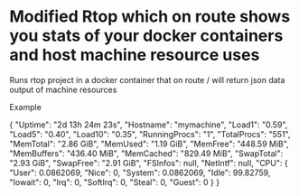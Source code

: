 # Modified Rtop which on route shows you stats of your docker containers and host machine resource uses

Runs rtop project in a docker container that on route / will return json data output of machine resources

Example 

{
    "Uptime": "2d 13h 24m 23s",
    "Hostname": "mymachine",
    "Load1": "0.59",
    "Load5": "0.40",
    "Load10": "0.35",
    "RunningProcs": "1",
    "TotalProcs": "551",
    "MemTotal": "2.86 GiB",
    "MemUsed": "1.19 GiB",
    "MemFree": "448.59 MiB",
    "MemBuffers": "436.40 MiB",
    "MemCached": "829.49 MiB",
    "SwapTotal": "2.93 GiB",
    "SwapFree": "2.91 GiB",
    "FSInfos": null,
    "NetIntf": null,
    "CPU": {
        "User": 0.0862069,
        "Nice": 0,
        "System": 0.0862069,
        "Idle": 99.82759,
        "Iowait": 0,
        "Irq": 0,
        "SoftIrq": 0,
        "Steal": 0,
        "Guest": 0
    }
}
